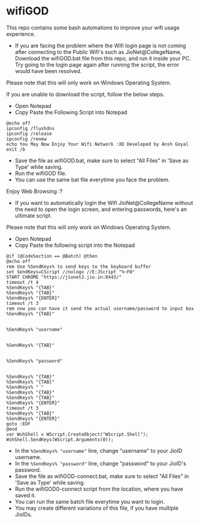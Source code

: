 # wifiGOD

This repo contains some bash automations to improve your wifi usage experience.

- If you are facing the problem where the Wifi login page is not coming after connecting to the Public Wifi's such as JioNet@CollegeName, Download the wifiGOD.bat file from this repo, and run it inside your PC.
Try going to the login page again after running the script, the error would have been resolved.

Please note that this will only work on Windows Operating System.

If you are unable to download the script, follow the below steps.

- Open Notepad
- Copy Paste the Following Script into Notepad

```
@echo off    
ipconfig /flushdns
ipconfig /release
ipconfig /renew
echo You May Now Enjoy Your Wifi Network :XD Developed by Ansh Goyal
exit /b
```
- Save the file as wifiGOD.bat, make sure to select "All Files" in 'Save as Type' while saving.
- Run the wifiGOD file.
- You can use the same bat file everytime you face the problem.

Enjoy Web Browsing :?

- If you want to automatically login the Wifi JioNet@CollegeName without the need to open the login screen, and entering passwords, here's an ultimate script.

Please note that this will only work on Windows Operating System.

- Open Notepad
- Copy Paste the following script into the Notepad

```
@if (@CodeSection == @Batch) @then
@echo off
rem Use %SendKeys% to send keys to the keyboard buffer
set SendKeys=CScript //nologo //E:JScript "%~F0"
START CHROME "https://jionet2.jio.in:8443/"
timeout /t 4
%SendKeys% "{TAB}"
%SendKeys% "{TAB}"
%SendKeys% "{ENTER}"
timeout /t 3
rem now you can have it send the actual username/password to input box
%SendKeys% "{TAB}"


%SendKeys% "username"


%SendKeys% "{TAB}"


%SendKeys% "password"


%SendKeys% "{TAB}"
%SendKeys% "{TAB}"
%SendKeys% " "
%SendKeys% "{TAB}"
%SendKeys% "{TAB}"
%SendKeys% "{ENTER}"
timeout /t 3
%SendKeys% "{TAB}"
%SendKeys% "{ENTER}"
goto :EOF
@end
var WshShell = WScript.CreateObject("WScript.Shell");
WshShell.SendKeys(WScript.Arguments(0));
```

- In the ```%SendKeys% "username"``` line, change "username" to your JioID username.
- In the ```%SendKeys% "password"``` line, change "password" to your JioID's password.
- Save the file as wifiGOD-connect.bat, make sure to select "All Files" in 'Save as Type' while saving.
- Run the wifiGOD0-connect script from the location, where you have saved it.
- You can run the same batch file everytime you want to login.
- You may create different variations of this file, if you have multiple JioIDs.
